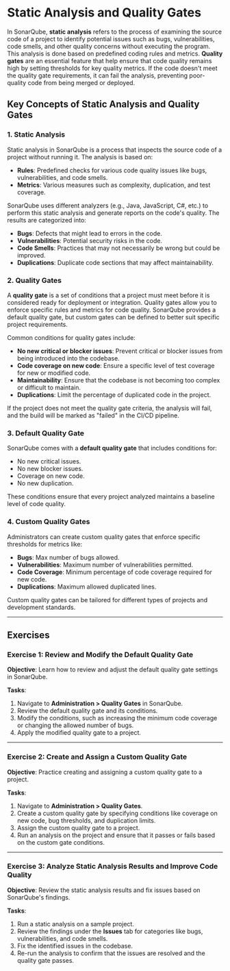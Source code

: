 # Static Analysis and Quality Gates

In SonarQube, **static analysis** refers to the process of examining the source code of a project to identify potential issues such as bugs, vulnerabilities, code smells, and other quality concerns without executing the program. This analysis is done based on predefined coding rules and metrics. **Quality gates** are an essential feature that help ensure that code quality remains high by setting thresholds for key quality metrics. If the code doesn't meet the quality gate requirements, it can fail the analysis, preventing poor-quality code from being merged or deployed.

## Key Concepts of Static Analysis and Quality Gates

### 1. Static Analysis
Static analysis in SonarQube is a process that inspects the source code of a project without running it. The analysis is based on:
- **Rules**: Predefined checks for various code quality issues like bugs, vulnerabilities, and code smells.
- **Metrics**: Various measures such as complexity, duplication, and test coverage.
  
SonarQube uses different analyzers (e.g., Java, JavaScript, C#, etc.) to perform this static analysis and generate reports on the code's quality. The results are categorized into:
- **Bugs**: Defects that might lead to errors in the code.
- **Vulnerabilities**: Potential security risks in the code.
- **Code Smells**: Practices that may not necessarily be wrong but could be improved.
- **Duplications**: Duplicate code sections that may affect maintainability.

### 2. Quality Gates
A **quality gate** is a set of conditions that a project must meet before it is considered ready for deployment or integration. Quality gates allow you to enforce specific rules and metrics for code quality. SonarQube provides a default quality gate, but custom gates can be defined to better suit specific project requirements.

Common conditions for quality gates include:
- **No new critical or blocker issues**: Prevent critical or blocker issues from being introduced into the codebase.
- **Code coverage on new code**: Ensure a specific level of test coverage for new or modified code.
- **Maintainability**: Ensure that the codebase is not becoming too complex or difficult to maintain.
- **Duplications**: Limit the percentage of duplicated code in the project.

If the project does not meet the quality gate criteria, the analysis will fail, and the build will be marked as "failed" in the CI/CD pipeline.

### 3. Default Quality Gate
SonarQube comes with a **default quality gate** that includes conditions for:
- No new critical issues.
- No new blocker issues.
- Coverage on new code.
- No new duplication.

These conditions ensure that every project analyzed maintains a baseline level of code quality.

### 4. Custom Quality Gates
Administrators can create custom quality gates that enforce specific thresholds for metrics like:
- **Bugs**: Max number of bugs allowed.
- **Vulnerabilities**: Maximum number of vulnerabilities permitted.
- **Code Coverage**: Minimum percentage of code coverage required for new code.
- **Duplications**: Maximum allowed duplicated lines.

Custom quality gates can be tailored for different types of projects and development standards.

---

## Exercises

### Exercise 1: Review and Modify the Default Quality Gate

**Objective**: 
Learn how to review and adjust the default quality gate settings in SonarQube.

**Tasks**:
1. Navigate to **Administration > Quality Gates** in SonarQube.
2. Review the default quality gate and its conditions.
3. Modify the conditions, such as increasing the minimum code coverage or changing the allowed number of bugs.
4. Apply the modified quality gate to a project.

---

### Exercise 2: Create and Assign a Custom Quality Gate

**Objective**: 
Practice creating and assigning a custom quality gate to a project.

**Tasks**:
1. Navigate to **Administration > Quality Gates**.
2. Create a custom quality gate by specifying conditions like coverage on new code, bug thresholds, and duplication limits.
3. Assign the custom quality gate to a project.
4. Run an analysis on the project and ensure that it passes or fails based on the custom gate conditions.

---

### Exercise 3: Analyze Static Analysis Results and Improve Code Quality

**Objective**: 
Review the static analysis results and fix issues based on SonarQube's findings.

**Tasks**:
1. Run a static analysis on a sample project.
2. Review the findings under the **Issues** tab for categories like bugs, vulnerabilities, and code smells.
3. Fix the identified issues in the codebase.
4. Re-run the analysis to confirm that the issues are resolved and the quality gate passes.
